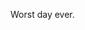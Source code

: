 <!--
id: 385442253
link: http://kevinisom.info/post/385442253/worst-day-ever
slug: worst-day-ever
date: Sat Feb 13 2010 01:58:27 GMT+1300 (NZDT)
raw: {"blog_name":"kevinisom","id":385442253,"post_url":"http://kevinisom.info/post/385442253/worst-day-ever","slug":"worst-day-ever","type":"text","date":"2010-02-12 12:58:27 GMT","timestamp":1265979507,"state":"published","format":"html","reblog_key":"Iilouo2E","tags":[],"short_url":"http://tmblr.co/Zw68YyM_M7D","highlighted":[],"feed_item":"http://twitter.com/kev_nz/statuses/9003403278","from_feed_id":"650289","note_count":0,"title":null,"body":"<p>Worst day ever.</p>"}
publish: 2010-02-013
tags: 
title: null
-->


Worst day ever.


